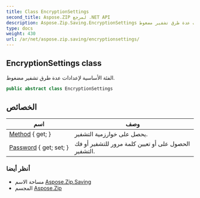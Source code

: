 ```yaml
---
title: Class EncryptionSettings
second_title: Aspose.ZIP لمرجع .NET API
description: Aspose.Zip.Saving.EncryptionSettings فصل. الفئة الأساسية لإعدادات عدة طرق تشفير مضغوط.
type: docs
weight: 430
url: /ar/net/aspose.zip.saving/encryptionsettings/
---
```

## EncryptionSettings class

الفئة الأساسية لإعدادات عدة طرق تشفير مضغوط.

```csharp
public abstract class EncryptionSettings
```

## الخصائص

| اسم | وصف |
| --- | --- |
| [Method](../../aspose.zip.saving/encryptionsettings/method/) { get; } | يحصل على خوارزمية التشفير. |
| [Password](../../aspose.zip.saving/encryptionsettings/password/) { get; set; } | الحصول على أو تعيين كلمة مرور للتشفير أو فك التشفير. |

### أنظر أيضا

* مساحة الاسم [Aspose.Zip.Saving](../../aspose.zip.saving/)
* المجسم [Aspose.Zip](../../)


